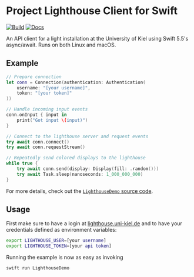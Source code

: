# Project Lighthouse Client for Swift

[![Build](https://github.com/fwcd/lighthouse-swift/actions/workflows/build.yml/badge.svg)](https://github.com/fwcd/lighthouse-swift/actions/workflows/build.yml)
[![Docs](https://github.com/fwcd/lighthouse-swift/actions/workflows/docs.yml/badge.svg)](https://fwcd.github.io/lighthouse-swift/documentation/discord)

An API client for a light installation at the University of Kiel using Swift 5.5's async/await. Runs on both Linux and macOS.

## Example

```swift
// Prepare connection
let conn = Connection(authentication: Authentication(
    username: "[your username]",
    token: "[your token]"
))

// Handle incoming input events
conn.onInput { input in
    print("Got input \(input)")
}

// Connect to the lighthouse server and request events
try await conn.connect()
try await conn.requestStream()

// Repeatedly send colored displays to the lighthouse
while true {
    try await conn.send(display: Display(fill: .random()))
    try await Task.sleep(nanoseconds: 1_000_000_000)
}
```

For more details, check out the [`LighthouseDemo` source code](Sources/LighthouseDemo/LighthouseDemo.swift).

## Usage

First make sure to have a login at [lighthouse.uni-kiel.de](https://lighthouse.uni-kiel.de) and to have your credentials defined as environment variables:

```bash
export LIGHTHOUSE_USER=[your username]
export LIGHTHOUSE_TOKEN=[your api token]
```

Running the example is now as easy as invoking

```bash
swift run LighthouseDemo
```
